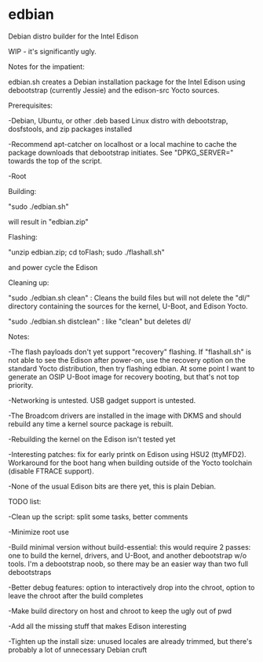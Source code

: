 edbian
======

Debian distro builder for the Intel Edison

WIP - it's significantly ugly.

Notes for the impatient:

edbian.sh creates a Debian installation package for the Intel Edison using 
debootstrap (currently Jessie) and the edison-src Yocto sources.

Prerequisites:

-Debian, Ubuntu, or other .deb based Linux distro with debootstrap, dosfstools,
 and zip packages installed

-Recommend apt-catcher on localhost or a local machine to cache the package
 downloads that debootstrap initiates.  See "DPKG_SERVER=" towards the top of
 the script.

-Root

Building:

"sudo ./edbian.sh"

will result in "edbian.zip"

Flashing:

"unzip edbian.zip; cd toFlash; sudo ./flashall.sh"

and power cycle the Edison

Cleaning up:

"sudo ./edbian.sh clean" : Cleans the build files but will not delete the "dl/"
 directory containing the sources for the kernel, U-Boot, and Edison Yocto.

"sudo ./edbian.sh distclean" : like "clean" but deletes dl/

Notes:

-The flash payloads don't yet support "recovery" flashing.  If "flashall.sh" is
 not able to see the Edison after power-on, use the recovery option on the
 standard Yocto distribution, then try flashing edbian.  At some point
 I want to generate an OSIP U-Boot image for recovery booting, but that's not
 top priority.

-Networking is untested.  USB gadget support is untested.

-The Broadcom drivers are installed in the image with DKMS and should rebuild
 any time a kernel source package is rebuilt.

-Rebuilding the kernel on the Edison isn't tested yet

-Interesting patches: fix for early printk on Edison using HSU2 (ttyMFD2).
 Workaround for the boot hang when building outside of the Yocto toolchain
 (disable FTRACE support).

-None of the usual Edison bits are there yet, this is plain Debian.

TODO list:

-Clean up the script: split some tasks, better comments

-Minimize root use

-Build minimal version without build-essential: this would require 2 passes:
 one to build the kernel, drivers, and U-Boot, and another debootstrap w/o
 tools.  I'm a debootstrap noob, so there may be an easier way than two
 full debootstraps

-Better debug features: option to interactively drop into the chroot,
 option to leave the chroot after the build completes

-Make build directory on host and chroot to keep the ugly out of pwd

-Add all the missing stuff that makes Edison interesting

-Tighten up the install size: unused locales are already trimmed, but there's
 probably a lot of unnecessary Debian cruft
